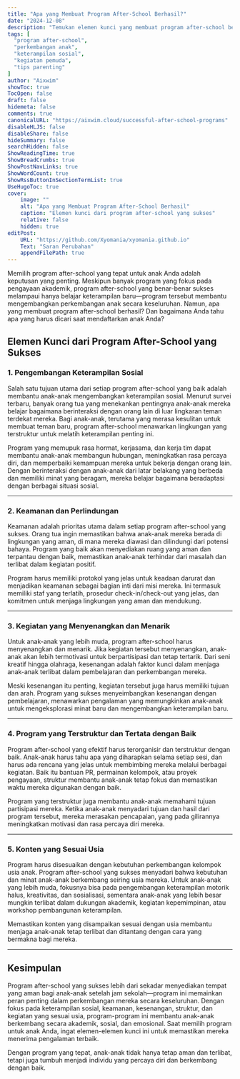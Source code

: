 ```yaml
---
title: "Apa yang Membuat Program After-School Berhasil?"
date: "2024-12-08"
description: "Temukan elemen kunci yang membuat program after-school berhasil dan bagaimana memilih program yang tepat untuk anak Anda."
tags: [
  "program after-school",
  "perkembangan anak",
  "keterampilan sosial",
  "kegiatan pemuda",
  "tips parenting"
]
author: "Aixwim"
showToc: true
TocOpen: false
draft: false
hidemeta: false
comments: true
canonicalURL: "https://aixwim.cloud/successful-after-school-programs"
disableHLJS: false
disableShare: false
hideSummary: false
searchHidden: false
ShowReadingTime: true
ShowBreadCrumbs: true
ShowPostNavLinks: true
ShowWordCount: true
ShowRssButtonInSectionTermList: true
UseHugoToc: true
cover:
    image: ""
    alt: "Apa yang Membuat Program After-School Berhasil"
    caption: "Elemen kunci dari program after-school yang sukses"
    relative: false
    hidden: true
editPost:
    URL: "https://github.com/Xyomania/xyomania.github.io"
    Text: "Saran Perubahan"
    appendFilePath: true
---
```


Memilih program after-school yang tepat untuk anak Anda adalah keputusan yang penting. Meskipun banyak program yang fokus pada pengayaan akademik, program after-school yang benar-benar sukses melampaui hanya belajar keterampilan baru—program tersebut membantu mengembangkan perkembangan anak secara keseluruhan. Namun, apa yang membuat program after-school berhasil? Dan bagaimana Anda tahu apa yang harus dicari saat mendaftarkan anak Anda?

<!--more-->

## Elemen Kunci dari Program After-School yang Sukses

### 1. **Pengembangan Keterampilan Sosial**

Salah satu tujuan utama dari setiap program after-school yang baik adalah membantu anak-anak mengembangkan keterampilan sosial. Menurut survei terbaru, banyak orang tua yang menekankan pentingnya anak-anak mereka belajar bagaimana berinteraksi dengan orang lain di luar lingkaran teman terdekat mereka. Bagi anak-anak, terutama yang merasa kesulitan untuk membuat teman baru, program after-school menawarkan lingkungan yang terstruktur untuk melatih keterampilan penting ini.

Program yang memupuk rasa hormat, kerjasama, dan kerja tim dapat membantu anak-anak membangun hubungan, meningkatkan rasa percaya diri, dan memperbaiki kemampuan mereka untuk bekerja dengan orang lain. Dengan berinteraksi dengan anak-anak dari latar belakang yang berbeda dan memiliki minat yang beragam, mereka belajar bagaimana beradaptasi dengan berbagai situasi sosial.

---

### 2. **Keamanan dan Perlindungan**

Keamanan adalah prioritas utama dalam setiap program after-school yang sukses. Orang tua ingin memastikan bahwa anak-anak mereka berada di lingkungan yang aman, di mana mereka diawasi dan dilindungi dari potensi bahaya. Program yang baik akan menyediakan ruang yang aman dan terpantau dengan baik, memastikan anak-anak terhindar dari masalah dan terlibat dalam kegiatan positif.

Program harus memiliki protokol yang jelas untuk keadaan darurat dan menjadikan keamanan sebagai bagian inti dari misi mereka. Ini termasuk memiliki staf yang terlatih, prosedur check-in/check-out yang jelas, dan komitmen untuk menjaga lingkungan yang aman dan mendukung.

---

### 3. **Kegiatan yang Menyenangkan dan Menarik**

Untuk anak-anak yang lebih muda, program after-school harus menyenangkan dan menarik. Jika kegiatan tersebut menyenangkan, anak-anak akan lebih termotivasi untuk berpartisipasi dan tetap tertarik. Dari seni kreatif hingga olahraga, kesenangan adalah faktor kunci dalam menjaga anak-anak terlibat dalam pembelajaran dan perkembangan mereka.

Meski kesenangan itu penting, kegiatan tersebut juga harus memiliki tujuan dan arah. Program yang sukses menyeimbangkan kesenangan dengan pembelajaran, menawarkan pengalaman yang memungkinkan anak-anak untuk mengeksplorasi minat baru dan mengembangkan keterampilan baru.

---

### 4. **Program yang Terstruktur dan Tertata dengan Baik**

Program after-school yang efektif harus terorganisir dan terstruktur dengan baik. Anak-anak harus tahu apa yang diharapkan selama setiap sesi, dan harus ada rencana yang jelas untuk membimbing mereka melalui berbagai kegiatan. Baik itu bantuan PR, permainan kelompok, atau proyek pengayaan, struktur membantu anak-anak tetap fokus dan memastikan waktu mereka digunakan dengan baik.

Program yang terstruktur juga membantu anak-anak memahami tujuan partisipasi mereka. Ketika anak-anak menyadari tujuan dan hasil dari program tersebut, mereka merasakan pencapaian, yang pada gilirannya meningkatkan motivasi dan rasa percaya diri mereka.

---

### 5. **Konten yang Sesuai Usia**

Program harus disesuaikan dengan kebutuhan perkembangan kelompok usia anak. Program after-school yang sukses menyadari bahwa kebutuhan dan minat anak-anak berkembang seiring usia mereka. Untuk anak-anak yang lebih muda, fokusnya bisa pada pengembangan keterampilan motorik halus, kreativitas, dan sosialisasi, sementara anak-anak yang lebih besar mungkin terlibat dalam dukungan akademik, kegiatan kepemimpinan, atau workshop pembangunan keterampilan.

Memastikan konten yang disampaikan sesuai dengan usia membantu menjaga anak-anak tetap terlibat dan ditantang dengan cara yang bermakna bagi mereka.

---

## Kesimpulan

Program after-school yang sukses lebih dari sekadar menyediakan tempat yang aman bagi anak-anak setelah jam sekolah—program ini memainkan peran penting dalam perkembangan mereka secara keseluruhan. Dengan fokus pada keterampilan sosial, keamanan, kesenangan, struktur, dan kegiatan yang sesuai usia, program-program ini membantu anak-anak berkembang secara akademik, sosial, dan emosional. Saat memilih program untuk anak Anda, ingat elemen-elemen kunci ini untuk memastikan mereka menerima pengalaman terbaik.

Dengan program yang tepat, anak-anak tidak hanya tetap aman dan terlibat, tetapi juga tumbuh menjadi individu yang percaya diri dan berkembang dengan baik.
